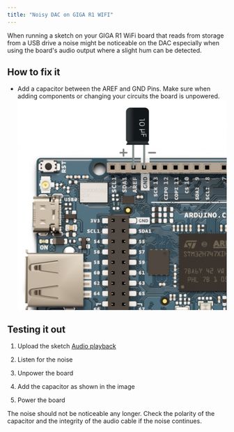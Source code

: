 ```yaml
---
title: "Noisy DAC on GIGA R1 WIFI"
---
```


When running a sketch on your GIGA R1 WiFi board that reads from storage from a USB drive a noise might be noticeable on the DAC especially when using the board's audio output where a slight hum can be detected.

## How to fix it

* Add a capacitor between the AREF and GND Pins. Make sure when adding components or changing your circuits the board is unpowered.
![10pF Capacitor between AREF and GND](img/GIGA-R1-filter-DAC.png)


## Testing it out

1. Upload the sketch [Audio playback](https://docs.arduino.cc/tutorials/giga-r1-wifi/giga-audio/#audio-playback)

2. Listen for the noise

3. Unpower the board

4. Add the capacitor as shown in the image

5. Power the board

The noise should not be noticeable any longer. Check the polarity of the capacitor and the integrity of the audio cable if the noise continues.
